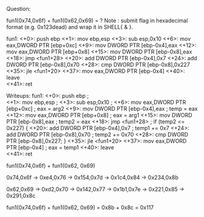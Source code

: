 Question:

fun1(0x74,0x6f) + fun1(0x62,0x69) = ? Note : submit flag in hexadecimal format (e.g. 0x123dead) and wrap it in SHELL{ & }.

fun1:
	<+0>:	push   ebp
	<+1>:	mov    ebp,esp
	<+3>:	sub    esp,0x10
	<+6>:	mov    eax,DWORD PTR [ebp+0xc]
	<+9>:	mov    DWORD PTR [ebp-0x4],eax
	<+12>:	mov    eax,DWORD PTR [ebp+0x8]
	<+15>:	mov    DWORD PTR [ebp-0x8],eax
	<+18>:	jmp    <fun1+28>
	<+20>:	add    DWORD PTR [ebp-0x4],0x7
	<+24>:	add    DWORD PTR [ebp-0x8],0x70
	<+28>:	cmp    DWORD PTR [ebp-0x8],0x227
	<+35>:	jle    <fun1+20>
	<+37>:	mov    eax,DWORD PTR [ebp-0x4]
	<+40>:	leave  
	<+41>:	ret  


Writeups:
fun1:
	<+0>:	push   ebp                      ;   
	<+1>:	mov    ebp,esp                  ;
	<+3>:	sub    esp,0x10                 ;
	<+6>:	mov    eax,DWORD PTR [ebp+0xc]  ; eax = arg2
	<+9>:	mov    DWORD PTR [ebp-0x4],eax  ; temp = eax
	<+12>:	mov    eax,DWORD PTR [ebp+0x8]  ; eax = arg1
	<+15>:	mov    DWORD PTR [ebp-0x8],eax  ; temp2 = eax
	<+18>:	jmp    <fun1+28>                ; if (temp2 <= 0x227) {
	<+20>:	add    DWORD PTR [ebp-0x4],0x7  ;     temp1 += 0x7
	<+24>:	add    DWORD PTR [ebp-0x8],0x70 ;     temp2 += 0x70
	<+28>:	cmp    DWORD PTR [ebp-0x8],0x227; }
	<+35>:	jle    <fun1+20>
	<+37>:	mov    eax,DWORD PTR [ebp-0x4]  ; eax = temp1
	<+40>:	leave  
	<+41>:	ret
	
fun1(0x74,0x6f) + fun1(0x62, 0x69)

0x74,0x6f -> 0xe4,0x76 -> 0x154,0x7d -> 0x1c4,0x84 -> 0x234,0x8b

0x62,0x69 -> 0xd2,0x70 -> 0x142,0x77 -> 0x1b1,0x7e -> 0x221,0x85 -> 0x291,0x8c 

fun1(0x74,0x6f) + fun1(0x62, 0x69) = 0x8b + 0x8c = 0x117

